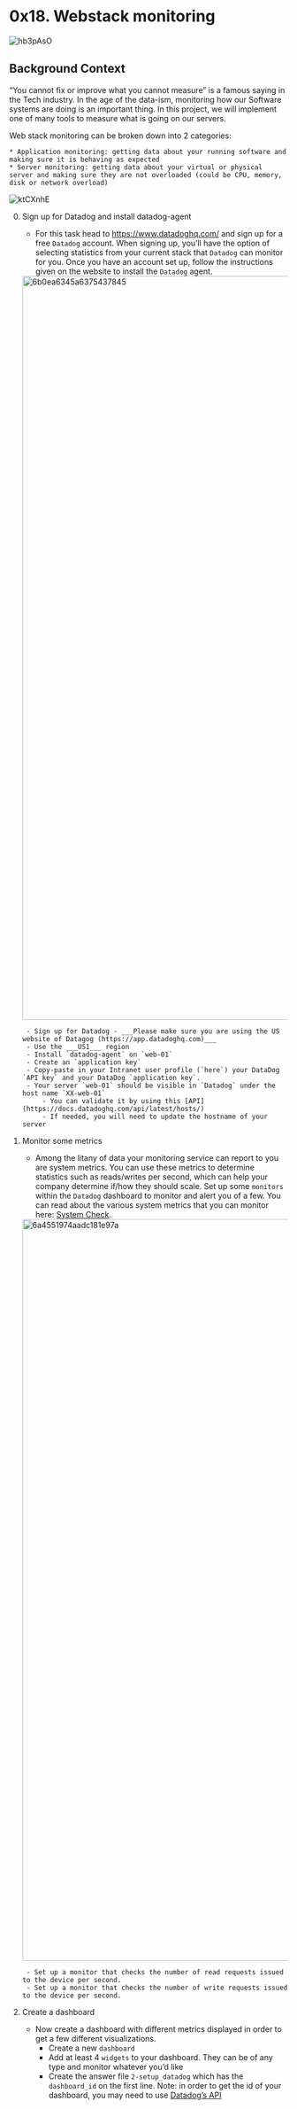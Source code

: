 # 0x18. Webstack monitoring

![hb3pAsO](https://github.com/Abucheri/alx-system_engineering-devops/assets/24778489/0b842f28-86bf-421e-970f-90fc535ef964)


## Background Context
<p>
“You cannot fix or improve what you cannot measure” is a famous saying in the Tech industry. In the age of the data-ism, monitoring how our Software systems are doing is an important thing. In this project, we will implement one of many tools to measure what is going on our servers.

Web stack monitoring can be broken down into 2 categories:

    * Application monitoring: getting data about your running software and making sure it is behaving as expected
    * Server monitoring: getting data about your virtual or physical server and making sure they are not overloaded (could be CPU, memory, disk or network overload)
</p>

![ktCXnhE](https://github.com/Abucheri/alx-system_engineering-devops/assets/24778489/92561299-ad24-4761-8963-eda7f6220f6b)


0. Sign up for Datadog and install datadog-agent
	- For this task head to https://www.datadoghq.com/ and sign up for a free `Datadog` account. When signing up, you’ll have the option of selecting statistics from your current stack that `Datadog` can monitor for you. Once you have an account set up, follow the instructions given on the website to install the `Datadog` agent.

	<img width="1343" alt="6b0ea6345a6375437845" src="https://github.com/Abucheri/alx-system_engineering-devops/assets/24778489/39181843-927f-4b1c-b5fd-e272deaedab3">


		- Sign up for Datadog - ___Please make sure you are using the US website of Datagog (https://app.datadoghq.com)___
		- Use the ___US1___ region
		- Install `datadog-agent` on `web-01`
		- Create an `application key`
		- Copy-paste in your Intranet user profile (`here`) your DataDog `API key` and your DataDog `application key`.
		- Your server `web-01` should be visible in `Datadog` under the host name `XX-web-01`
			- You can validate it by using this [API](https://docs.datadoghq.com/api/latest/hosts/)
			- If needed, you will need to update the hostname of your server

1. Monitor some metrics
	- Among the litany of data your monitoring service can report to you are system metrics. You can use these metrics to determine statistics such as reads/writes per second, which can help your company determine if/how they should scale. Set up some `monitors` within the `Datadog` dashboard to monitor and alert you of a few. You can read about the various system metrics that you can monitor here: [System Check](https://docs.datadoghq.com/integrations/system/).

	<img width="1339" alt="6a4551974aadc181e97a" src="https://github.com/Abucheri/alx-system_engineering-devops/assets/24778489/12b44f52-b8a5-48fd-bba6-adee9d7132d1">

	
		- Set up a monitor that checks the number of read requests issued to the device per second.
		- Set up a monitor that checks the number of write requests issued to the device per second.

2. Create a dashboard
	- Now create a dashboard with different metrics displayed in order to get a few different visualizations.
		- Create a new `dashboard`
		- Add at least 4 `widgets` to your dashboard. They can be of any type and monitor whatever you’d like
		- Create the answer file `2-setup_datadog` which has the `dashboard_id` on the first line. Note: in order to get the id of your dashboard, you may need to use [Datadog’s API](https://docs.datadoghq.com/api/latest/)

